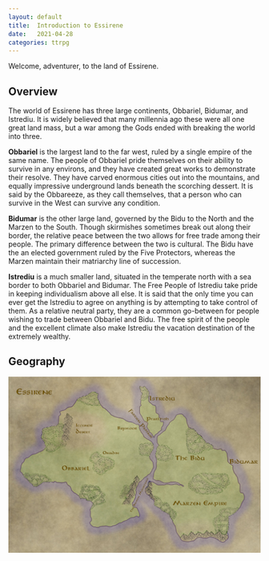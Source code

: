 ```yaml
---
layout: default
title:  Introduction to Essirene
date:   2021-04-28
categories: ttrpg
---
```


Welcome, adventurer, to the land of Essirene.

## Overview

The world of Essirene has three large continents, Obbariel, Bidumar, and Istrediu. It is widely believed that many millennia ago these were all one great land mass, but a war among the Gods ended with breaking the world into three.

**Obbariel** is the largest land to the far west, ruled by a single empire of the same name. The people of Obbariel pride themselves on their ability to survive in any environs, and they have created great works to demonstrate their resolve. They have carved enormous cities out into the mountains, and equally impressive underground lands beneath the scorching dessert. It is said by the Obbareeze, as they call themselves, that a person who can survive in the West can survive any condition.

**Bidumar** is the other large land, governed by the Bidu to the North and the Marzen to the South. Though skirmishes sometimes break out along their border, the relative peace between the two allows for free trade among their people. The primary difference between the two is cultural. The Bidu have the an elected government ruled by the Five Protectors, whereas the Marzen maintain their matriarchy line of succession.

**Istrediu** is a much smaller land, situated in the temperate north with a sea border to both Obbariel and Bidumar. The Free People of Istrediu take pride in keeping individualism above all else. It is said that the only time you can ever get the Istrediu to agree on anything is by attempting to take control of them. As a relative neutral party, they are a common go-between for people wishing to trade between Obbariel and Bidu. The free spirit of the people and the excellent climate also make Istrediu the vacation destination of the extremely wealthy.

## Geography

<a href="/assets/img/Essirene.jpg">
	<img src="/assets/img/Essirene.jpg"/>
</a>


